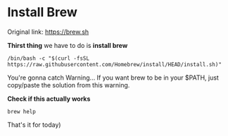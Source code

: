 # Install Brew

Original link: https://brew.sh

**Thirst thing** we have to do is **install brew**

```
/bin/bash -c "$(curl -fsSL https://raw.githubusercontent.com/Homebrew/install/HEAD/install.sh)"
```
You're gonna catch Warning... If you want brew to be in your $PATH, just copy/paste the solution from this warning.

**Check if this actually works**

``` 
brew help
```
That's it for today)
